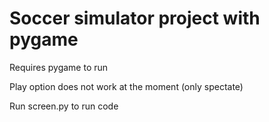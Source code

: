 # Soccer simulator project with pygame

Requires pygame to run

Play option does not work at the moment (only spectate)

Run screen.py to run code


